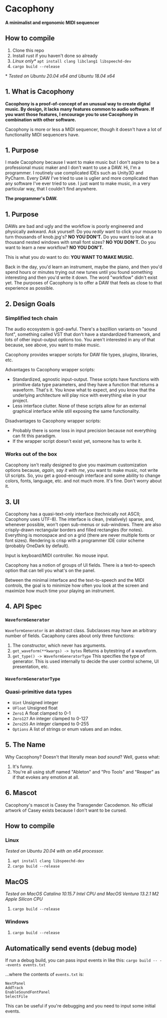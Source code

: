 # Cacophony

**A minimalist and ergonomic MIDI sequencer**

## How to compile

1. Clone this repo
2. Install rust if you haven't done so already
3. *Linux only\** `apt install clang libclang1 libspeechd-dev`
4. `cargo build --release`

\* *Tested on Ubuntu 20.04 x64 and Ubuntu 18.04 x64*

## 1. What is Cacophony

**Cacophony is a proof-of-concept of an unusual way to create digital music. By design, it lacks many features common to audio software. If you want those features, I encourage you to use Cacophony in combination with other software.** 

Cacophony is more or less a MIDI sequencer, though it doesn't have a lot of functionality MIDI sequencers have. 

## 1. Purpose

I made Cacophony because I want to make music but I don't aspire to be a professional music maker and I don't want to use a DAW. Hi, I'm a programmer. I routinely use complicated IDEs such as Unity3D and PyCharm. Every DAW I've tried to use is uglier and more complicated than any software I've ever tried to use. I just want to make music, in a very particular way, that I couldn't find anywhere.


**The programmer's DAW.**

## 1. Purpose

DAWs are bad and ugly and the workflow is poorly engineered and physically awkward. Ask yourself: Do you *really* want to click your mouse to turn thousands of knob.jpg's? **NO YOU DON'T.**  Do you want to look at a thousand nested windows with small font sizes?  **NO YOU DON'T.** Do you want to learn a new workflow? **NO YOU DON'T.** 

This is what you *do* want to do: **YOU WANT TO MAKE MUSIC.**

Back in the day, you'd learn an instrument, maybe the piano, and then you'd spend hours or minutes trying out new tunes until you found something interesting and then you'd write it down. The word "workflow" didn't exist yet. The purposes of Cacophony is to offer a DAW that feels as close to that experience as possible.

## 2. Design Goals

### Simplified tech chain

The audio ecosystem is god-awful. There's a bazillion variants on "sound font", something called VST that don't have a standardized framework, and lots of other input-output options too. You aren't interested in any of that because, see above, you want to make music.

Cacophony provides wrapper scripts for DAW file types, plugins, libraries, etc. 

Advantages to Cacophony wrapper scripts:

- Standardized, agnostic input-output. These scripts have functions with primitive data type parameters, and they have a function that returns a waveform. That's it. You know what to expect, and you know that the underlying architecture will play nice with everything else in your project.
- Less interface clutter. None of these scripts allow for an external graphical interface while still exposing the same functionality.

Disadvantages to Cacophony wrapper scripts:

- Probably there is some loss in input precision because not everything can fit this paradigm.
- If the wrapper script doesn't exist yet, someone has to write it.

### Works out of the box

Cacophony isn't really designed to give you maximum customization options because, *again, say it with me*, you want to make music, not write UI scripts. So, you get a good-enough interface and some ability to change colors, fonts, language, etc. and not much more. It's fine. Don't worry about it.

## 3. UI

Cacophony has a quasi-text-only interface (technically not ASCII; Cacophony uses UTF-8). The interface is clean, (relatively) sparse, and, whenever possible, won't open sub-menus or sub-windows. There are also crisply-drawn rectangular borders and filled rectangles (for notes). Everything is monospace and on a grid (there are never multiple fonts or font sizes). Rendering is crisp with a programmer IDE color scheme (probably OneDark by default).

Input is keyboard/MIDI controller. No mouse input.

Cacophony has a notion of groups of UI fields. There is a text-to-speech option that can tell you what's on the panel.

Between the minimal interface and the text-to-speech and the MIDI controls, the goal is to minimize how often you look at the screen and maximize how much time your playing an instrument.

## 4. API Spec

### `WaveformGenerator`

`WaveformGenerator` is an abstract class. Subclasses may have an arbitrary number of fields. Cacaphony cares about only three functions:

1. The constructor, which never has arguments.
2. `get_waveform(**kwargs) -> bytes` Returns a bytestring of a waveform.
3. `get_type() -> WaveformGeneratorType` This specifies the type of generator. This is used internally to decide the user control scheme, UI presentation, etc.

### `WaveformGeneratorType`

### Quasi-primitive data types

- `Uint` Unsigned integer
- `UFloat` Unsigned float
- `Zero1` A float clamped to 0-1
- `Zero127` An integer clamped to 0-127
- `Zero255` An integer clamped to 0-255
- `Options` A list of strings or enum values and an index.

## 5. The Name

Why Cacophony? Doesn't that literally mean *bad sound*? Well, guess what:

1. It's funny.
2. You're all using stuff named "Ableton" and "Pro Tools" and "Reaper" as if that evokes any emotion at all.


## 6. Mascot

Cacophony's mascot is Casey the Transgender Cacodemon. No official artwork of Casey exists because I don't want to be cursed.

## How to compile

### Linux

*Tested on Ubuntu 20.04 with an x64 processor.*

1. `apt install clang libspeechd-dev`
2. `cargo build --release`

## MacOS

*Tested on MacOS Catalina 10.15.7 Intel CPU and MacOS Ventura 13.2.1 M2 Apple Silicon CPU*

1. `cargo build --release`

### Windows

1. `cargo build --release`

## Automatically send events (debug mode)

If run a debug build, you can pass input events in like this: `cargo build -- --events events.txt`

...where the contents of `events.txt` is:

```
NextPanel
AddTrack
EnableSoundFontPanel
SelectFile
```

This can be useful if you're debugging and you need to input some initial events.